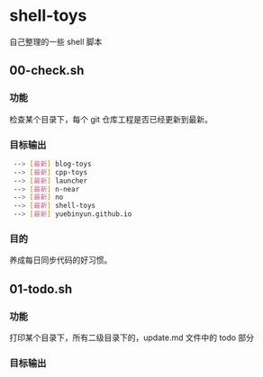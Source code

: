 # shell-toys
自己整理的一些 shell 脚本

## 00-check.sh
### 功能
检查某个目录下，每个 git 仓库工程是否已经更新到最新。

### 目标输出
```bash
 --> [最新] blog-toys
 --> [最新] cpp-toys
 --> [最新] launcher
 --> [最新] n-near
 --> [最新] no
 --> [最新] shell-toys
 --> [最新] yuebinyun.github.io
```

### 目的
养成每日同步代码的好习惯。

## 01-todo.sh
### 功能
打印某个目录下，所有二级目录下的，update.md 文件中的 todo 部分

### 目标输出

### 
